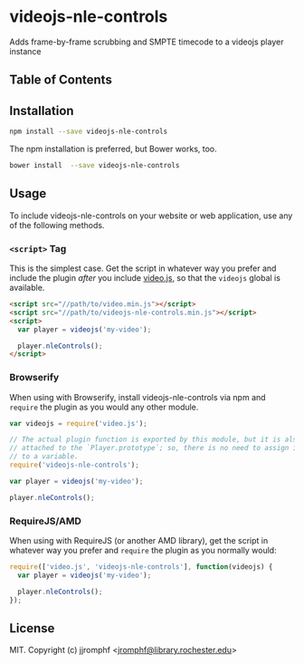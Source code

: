 # videojs-nle-controls

Adds frame-by-frame scrubbing and SMPTE timecode to a videojs player instance

## Table of Contents

<!-- START doctoc -->
<!-- END doctoc -->
## Installation

```sh
npm install --save videojs-nle-controls
```

The npm installation is preferred, but Bower works, too.

```sh
bower install  --save videojs-nle-controls
```

## Usage

To include videojs-nle-controls on your website or web application, use any of the following methods.

### `<script>` Tag

This is the simplest case. Get the script in whatever way you prefer and include the plugin _after_ you include [video.js][videojs], so that the `videojs` global is available.

```html
<script src="//path/to/video.min.js"></script>
<script src="//path/to/videojs-nle-controls.min.js"></script>
<script>
  var player = videojs('my-video');

  player.nleControls();
</script>
```

### Browserify

When using with Browserify, install videojs-nle-controls via npm and `require` the plugin as you would any other module.

```js
var videojs = require('video.js');

// The actual plugin function is exported by this module, but it is also
// attached to the `Player.prototype`; so, there is no need to assign it
// to a variable.
require('videojs-nle-controls');

var player = videojs('my-video');

player.nleControls();
```

### RequireJS/AMD

When using with RequireJS (or another AMD library), get the script in whatever way you prefer and `require` the plugin as you normally would:

```js
require(['video.js', 'videojs-nle-controls'], function(videojs) {
  var player = videojs('my-video');

  player.nleControls();
});
```

## License

MIT. Copyright (c) jjromphf &lt;jromphf@library.rochester.edu&gt;


[videojs]: http://videojs.com/
